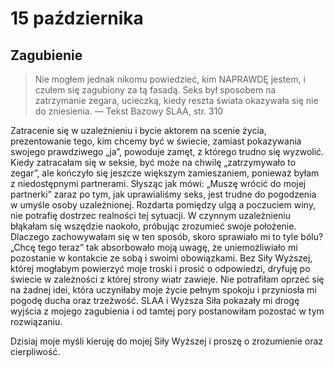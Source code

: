 
# 15 października

## Zagubienie

> Nie mogłem jednak nikomu powiedzieć, kim NAPRAWDĘ jestem, i czułem się zagubiony za tą fasadą. Seks był sposobem na zatrzymanie zegara, ucieczką, kiedy reszta świata okazywała się nie do zniesienia. — Tekst Bazowy SLAA, str. 310

Zatracenie się w uzależnieniu i bycie aktorem na scenie życia, prezentowanie tego, kim chcemy być w świecie, zamiast pokazywania swojego prawdziwego „ja”, powoduje zamęt, z którego trudno się wyzwolić. Kiedy zatracałam się w seksie, być może na chwilę „zatrzymywało to zegar”, ale kończyło się jeszcze większym zamieszaniem, ponieważ byłam z niedostępnymi partnerami. Słysząc jak mówi: „Muszę wrócić do mojej partnerki” zaraz po tym, jak uprawialiśmy seks, jest trudne do pogodzenia w umyśle osoby uzależnionej. Rozdarta pomiędzy ulgą a poczuciem winy, nie potrafię dostrzec realności tej sytuacji. W czynnym uzależnieniu błąkałam się wszędzie naokoło, próbując zrozumieć swoje położenie. Dlaczego zachowywałam się w ten sposób, skoro sprawiało mi to tyle bólu? „Chcę tego teraz” tak absorbowało moją uwagę, że uniemożliwiało mi pozostanie w kontakcie ze sobą i swoimi obowiązkami. Bez Siły Wyższej, której mogłabym powierzyć moje troski i prosić o odpowiedzi, dryfuję po świecie w zależności z której strony wiatr zawieje. Nie potrafiłam oprzeć się na żadnej idei, która uczyniłaby moje życie pełnym spokoju i przyniosła mi pogodę ducha oraz trzeźwość. SLAA i Wyższa Siła pokazały mi drogę wyjścia z mojego zagubienia i od tamtej pory postanowiłam pozostać w tym rozwiązaniu.

Dzisiaj moje myśli kieruję do mojej Siły Wyższej i proszę o zrozumienie oraz cierpliwość.
